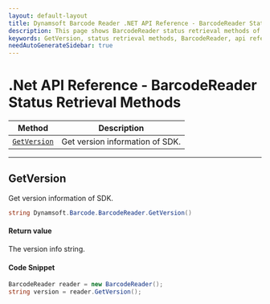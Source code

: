 ```yaml
---
layout: default-layout
title: Dynamsoft Barcode Reader .NET API Reference - BarcodeReader Status Retrieval Methods
description: This page shows BarcodeReader status retrieval methods of Dynamsoft Barcode Reader for .NET SDK.
keywords: GetVersion, status retrieval methods, BarcodeReader, api reference, .Net
needAutoGenerateSidebar: true
---
```


# .Net API Reference - BarcodeReader Status Retrieval Methods

  | Method               | Description |
  |----------------------|-------------|
  | [`GetVersion`](#getversion) | Get version information of SDK.|

  ---


## GetVersion

Get version information of SDK.

```C#
string Dynamsoft.Barcode.BarcodeReader.GetVersion()
```

#### Return value
The version info string. 

#### Code Snippet
```C#
BarcodeReader reader = new BarcodeReader();
string version = reader.GetVersion();
```

